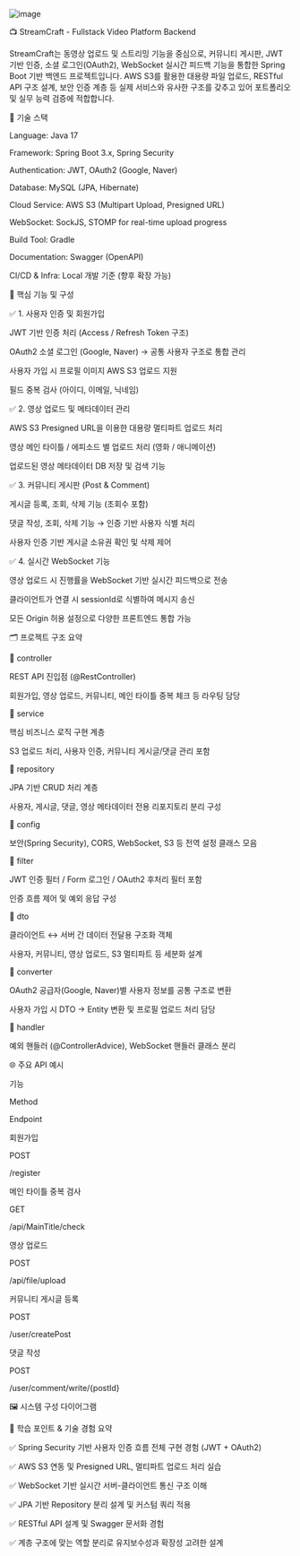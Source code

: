 ![image](https://github.com/user-attachments/assets/e6823bfe-bde4-4e7a-8ee5-e4a37a7a20dd)




📺 StreamCraft - Fullstack Video Platform Backend

StreamCraft는 동영상 업로드 및 스트리밍 기능을 중심으로, 커뮤니티 게시판, JWT 기반 인증, 소셜 로그인(OAuth2), WebSocket 실시간 피드백 기능을 통합한 Spring Boot 기반 백엔드 프로젝트입니다. AWS S3를 활용한 대용량 파일 업로드, RESTful API 구조 설계, 보안 인증 계층 등 실제 서비스와 유사한 구조를 갖추고 있어 포트폴리오 및 실무 능력 검증에 적합합니다.

🧱 기술 스택

Language: Java 17

Framework: Spring Boot 3.x, Spring Security

Authentication: JWT, OAuth2 (Google, Naver)

Database: MySQL (JPA, Hibernate)

Cloud Service: AWS S3 (Multipart Upload, Presigned URL)

WebSocket: SockJS, STOMP for real-time upload progress

Build Tool: Gradle

Documentation: Swagger (OpenAPI)

CI/CD & Infra: Local 개발 기준 (향후 확장 가능)

🧠 핵심 기능 및 구성

✅ 1. 사용자 인증 및 회원가입

JWT 기반 인증 처리 (Access / Refresh Token 구조)

OAuth2 소셜 로그인 (Google, Naver) → 공통 사용자 구조로 통합 관리

사용자 가입 시 프로필 이미지 AWS S3 업로드 지원

필드 중복 검사 (아이디, 이메일, 닉네임)

✅ 2. 영상 업로드 및 메타데이터 관리

AWS S3 Presigned URL을 이용한 대용량 멀티파트 업로드 처리

영상 메인 타이틀 / 에피소드 별 업로드 처리 (영화 / 애니메이션)

업로드된 영상 메타데이터 DB 저장 및 검색 기능

✅ 3. 커뮤니티 게시판 (Post & Comment)

게시글 등록, 조회, 삭제 기능 (조회수 포함)

댓글 작성, 조회, 삭제 기능 → 인증 기반 사용자 식별 처리

사용자 인증 기반 게시글 소유권 확인 및 삭제 제어

✅ 4. 실시간 WebSocket 기능

영상 업로드 시 진행률을 WebSocket 기반 실시간 피드백으로 전송

클라이언트가 연결 시 sessionId로 식별하여 메시지 송신

모든 Origin 허용 설정으로 다양한 프론트엔드 통합 가능

🗂️ 프로젝트 구조 요약

📁 controller

REST API 진입점 (@RestController)

회원가입, 영상 업로드, 커뮤니티, 메인 타이틀 중복 체크 등 라우팅 담당

📁 service

핵심 비즈니스 로직 구현 계층

S3 업로드 처리, 사용자 인증, 커뮤니티 게시글/댓글 관리 포함

📁 repository

JPA 기반 CRUD 처리 계층

사용자, 게시글, 댓글, 영상 메타데이터 전용 리포지토리 분리 구성

📁 config

보안(Spring Security), CORS, WebSocket, S3 등 전역 설정 클래스 모음

📁 filter

JWT 인증 필터 / Form 로그인 / OAuth2 후처리 필터 포함

인증 흐름 제어 및 예외 응답 구성

📁 dto

클라이언트 ↔ 서버 간 데이터 전달용 구조화 객체

사용자, 커뮤니티, 영상 업로드, S3 멀티파트 등 세분화 설계

📁 converter

OAuth2 공급자(Google, Naver)별 사용자 정보를 공통 구조로 변환

사용자 가입 시 DTO → Entity 변환 및 프로필 업로드 처리 담당

📁 handler

예외 핸들러 (@ControllerAdvice), WebSocket 핸들러 클래스 분리

🌐 주요 API 예시

기능

Method

Endpoint

회원가입

POST

/register

메인 타이틀 중복 검사

GET

/api/MainTitle/check

영상 업로드

POST

/api/file/upload

커뮤니티 게시글 등록

POST

/user/createPost

댓글 작성

POST

/user/comment/write/{postId}

🖼️ 시스템 구성 다이어그램



💬 학습 포인트 & 기술 경험 요약

✅ Spring Security 기반 사용자 인증 흐름 전체 구현 경험 (JWT + OAuth2)

✅ AWS S3 연동 및 Presigned URL, 멀티파트 업로드 처리 실습

✅ WebSocket 기반 실시간 서버-클라이언트 통신 구조 이해

✅ JPA 기반 Repository 분리 설계 및 커스텀 쿼리 적용

✅ RESTful API 설계 및 Swagger 문서화 경험

✅ 계층 구조에 맞는 역할 분리로 유지보수성과 확장성 고려한 설계
